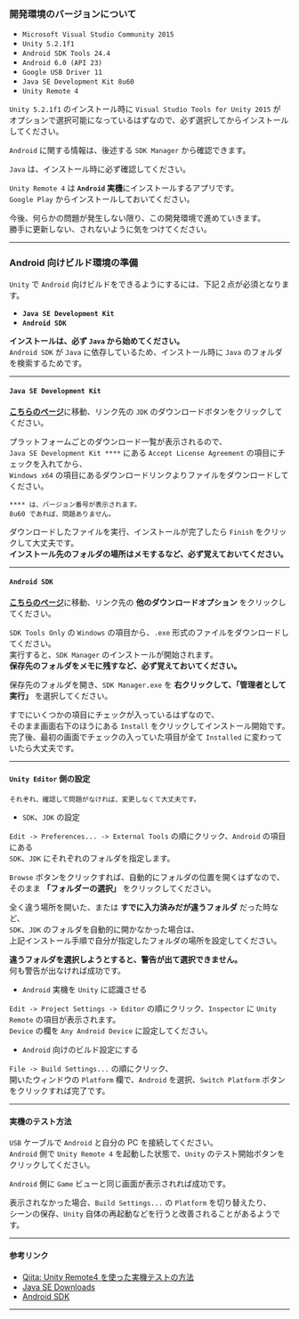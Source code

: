 
### 開発環境のバージョンについて

- `Microsoft Visual Studio Community 2015`  
- `Unity 5.2.1f1`  
- `Android SDK Tools 24.4`  
- `Android 6.0 (API 23)`  
- `Google USB Driver 11`  
- `Java SE Development Kit 8u60`  
- `Unity Remote 4`

`Unity 5.2.1f1` のインストール時に `Visual Studio Tools for Unity 2015` が  
オプションで選択可能になっているはずなので、必ず選択してからインストールしてください。

`Android` に関する情報は、後述する `SDK Manager` から確認できます。

`Java` は、インストール時に必ず確認してください。

`Unity Remote 4` は **`Android` 実機**にインストールするアプリです。  
`Google Play` からインストールしておいてください。

今後、何らかの問題が発生しない限り、この開発環境で進めていきます。  
勝手に更新しない、されないように気をつけてください。

---
### Android 向けビルド環境の準備

`Unity` で `Android` 向けビルドをできるようにするには、下記２点が必須となります。  
- **`Java SE Development Kit`**
- **`Android SDK`**

**インストールは、必ず `Java` から始めてください。**  
`Android SDK` が `Java` に依存しているため、インストール時に `Java` のフォルダを検索するためです。

---
#### `Java SE Development Kit`

[**こちらのページ**][Link_JDK]に移動、リンク先の `JDK` のダウンロードボタンをクリックしてください。

プラットフォームごとのダウンロード一覧が表示されるので、  
`Java SE Development Kit ****` にある `Accept License Agreement` の項目にチェックを入れてから、  
`Windows x64` の項目にあるダウンロードリンクよりファイルをダウンロードしてください。

~~~
**** は、バージョン番号が表示されます。  
8u60 であれば、問題ありません。
~~~

ダウンロードしたファイルを実行、インストールが完了したら `Finish` をクリックして大丈夫です。  
**インストール先のフォルダの場所はメモするなど、必ず覚えておいてください。**

---
#### `Android SDK`

[**こちらのページ**][Link_AndroidSDK]に移動、リンク先の **他のダウンロードオプション** をクリックしてください。

`SDK Tools Only` の `Windows` の項目から、`.exe` 形式のファイルをダウンロードしてください。  
実行すると、`SDK Manager` のインストールが開始されます。  
**保存先のフォルダをメモに残すなど、必ず覚えておいてください。**

保存先のフォルダを開き、`SDK Manager.exe` を **右クリックして、「管理者として実行」** を選択してください。

すでにいくつかの項目にチェックが入っているはずなので、  
そのまま画面右下のほうにある `Install` をクリックしてインストール開始です。  
完了後、最初の画面でチェックの入っていた項目が全て `Installed` に変わっていたら大丈夫です。

---
#### `Unity Editor` 側の設定

~~~
それぞれ、確認して問題がなければ、変更しなくて大丈夫です。
~~~

- `SDK`、`JDK` の設定

`Edit -> Preferences... -> External Tools` の順にクリック、`Android` の項目にある  
`SDK`、`JDK` にそれぞれのフォルダを指定します。

`Browse` ボタンをクリックすれば、自動的にフォルダの位置を開くはずなので、  
そのまま **「フォルダーの選択」** をクリックしてください。

全く違う場所を開いた、または **すでに入力済みだが違うフォルダ** だった時など、  
`SDK`、`JDK` のフォルダを自動的に開かなかった場合は、  
上記インストール手順で自分が指定したフォルダの場所を設定してください。

**違うフォルダを選択しようとすると、警告が出て選択できません。**  
何も警告が出なければ成功です。

- `Android` 実機を `Unity` に認識させる

`Edit -> Project Settings -> Editor` の順にクリック、`Inspector` に `Unity Remote` の項目が表示されます。  
`Device` の欄を `Any Android Device` に設定してください。

- `Android` 向けのビルド設定にする

`File -> Build Settings...` の順にクリック、  
開いたウィンドウの `Platform` 欄で、`Android` を選択、`Switch Platform` ボタンをクリックすれば完了です。

---
#### 実機のテスト方法

`USB` ケーブルで `Android` と自分の PC を接続してください。  
`Android` 側で `Unity Remote 4` を起動した状態で、`Unity` のテスト開始ボタンをクリックしてください。

`Android` 側に `Game` ビューと同じ画面が表示されれば成功です。

表示されなかった場合、`Build Settings...` の `Platform` を切り替えたり、  
シーンの保存、`Unity` 自体の再起動などを行うと改善されることがあるようです。

---
#### 参考リンク

- [Qiita: Unity Remote4 を使った実機テストの方法][Link_qiita]  
- [Java SE Downloads][Link_JDK]  
- [Android SDK][Link_AndroidSDK]

---

[Link_qiita]: http://qiita.com/cabbage/items/783142ba7d75f32299ad
[Link_JDK]: http://www.oracle.com/technetwork/java/javase/downloads/index.html
[Link_AndroidSDK]: http://developer.android.com/intl/ja/sdk/index.html

